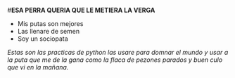 #**ESA PERRA QUERIA QUE LE METIERA LA VERGA**

- Mis putas son mejores
- Las llenare de semen
- Soy un sociopata

_Estas son las practicas de python las usare para domnar el mundo y usar a la puta que me de la gana como la flaca de pezones parados y buen culo que vi en la mañana._